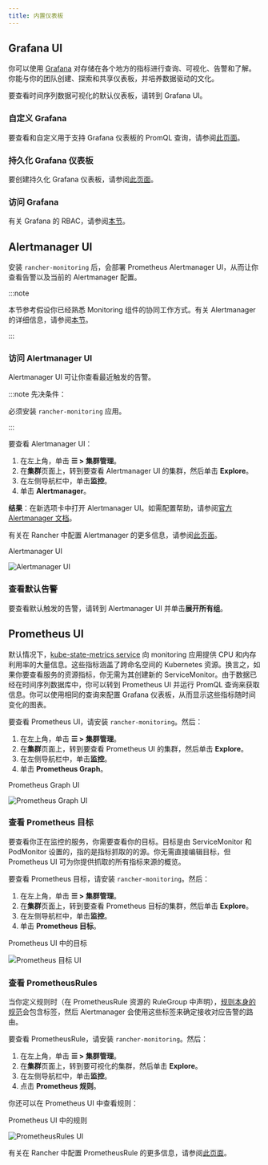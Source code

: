 ```yaml
---
title: 内置仪表板
---
```


## Grafana UI

你可以使用 [Grafana](https://grafana.com/grafana/) 对存储在各个地方的指标进行查询、可视化、告警和了解。你能与你的团队创建、探索和共享仪表板，并培养数据驱动的文化。

要查看时间序列数据可视化的默认仪表板，请转到 Grafana UI。

### 自定义 Grafana

要查看和自定义用于支持 Grafana 仪表板的 PromQL 查询，请参阅[此页面](../../how-to-guides/advanced-user-guides/monitoring-alerting-guides/customize-grafana-dashboard.md)。

### 持久化 Grafana 仪表板

要创建持久化 Grafana 仪表板，请参阅[此页面](../../how-to-guides/advanced-user-guides/monitoring-alerting-guides/create-persistent-grafana-dashboard.md)。

### 访问 Grafana

有关 Grafana 的 RBAC，请参阅[本节](rbac-for-monitoring.md#grafana-的-rbac)。


## Alertmanager UI

安装 `rancher-monitoring` 后，会部署 Prometheus Alertmanager UI，从而让你查看告警以及当前的 Alertmanager 配置。

:::note

本节参考假设你已经熟悉 Monitoring 组件的协同工作方式。有关 Alertmanager 的详细信息，请参阅[本节](how-monitoring-works.md#3-alertmanager-的工作原理)。

:::

### 访问 Alertmanager UI

Alertmanager UI 可让你查看最近触发的告警。

:::note 先决条件：

必须安装 `rancher-monitoring` 应用。

:::

要查看 Alertmanager UI：

1. 在左上角，单击 **☰ > 集群管理**。
1. 在**集群**页面上，转到要查看 Alertmanager UI 的集群，然后单击 **Explore**。
1. 在左侧导航栏中，单击**监控**。
1. 单击 **Alertmanager**。

**结果**：在新选项卡中打开 Alertmanager UI。如需配置帮助，请参阅[官方 Alertmanager 文档](https://prometheus.io/docs/alerting/latest/alertmanager/)。

有关在 Rancher 中配置 Alertmanager 的更多信息，请参阅[此页面](../../how-to-guides/advanced-user-guides/monitoring-v2-configuration-guides/advanced-configuration/alertmanager.md)。

<figcaption>Alertmanager UI</figcaption>

![Alertmanager UI](/img/alertmanager-ui.png)


### 查看默认告警

要查看默认触发的告警，请转到 Alertmanager UI 并单击**展开所有组**。


## Prometheus UI

默认情况下，[kube-state-metrics service](https://github.com/kubernetes/kube-state-metrics) 向 monitoring 应用提供 CPU 和内存利用率的大量信息。这些指标涵盖了跨命名空间的 Kubernetes 资源。换言之，如果你要查看服务的资源指标，你无需为其创建新的 ServiceMonitor。由于数据已经在时间序列数据库中，你可以转到 Prometheus UI 并运行 PromQL 查询来获取信息。你可以使用相同的查询来配置 Grafana 仪表板，从而显示这些指标随时间变化的图表。

要查看 Prometheus UI，请安装 `rancher-monitoring`。然后：

1. 在左上角，单击 **☰ > 集群管理**。
1. 在**集群**页面上，转到要查看 Prometheus UI 的集群，然后单击 **Explore**。
1. 在左侧导航栏中，单击**监控**。
1. 单击 **Prometheus Graph**。

<figcaption>Prometheus Graph UI</figcaption>

![Prometheus Graph UI](/img/prometheus-graph-ui.png)

### 查看 Prometheus 目标

要查看你正在监控的服务，你需要查看你的目标。目标是由 ServiceMonitor 和 PodMonitor 设置的，指的是指标抓取的的源。你无需直接编辑目标，但 Prometheus UI 可为你提供抓取的所有指标来源的概览。

要查看 Prometheus 目标，请安装 `rancher-monitoring`。然后：


1. 在左上角，单击 **☰ > 集群管理**。
1. 在**集群**页面上，转到要查看 Prometheus 目标的集群，然后单击 **Explore**。
1. 在左侧导航栏中，单击**监控**。
1. 单击 **Prometheus 目标**。

<figcaption>Prometheus UI 中的目标</figcaption>

![Prometheus 目标 UI](/img/prometheus-targets-ui.png)

### 查看 PrometheusRules

当你定义规则时（在 PrometheusRule 资源的 RuleGroup 中声明），[规则本身的规范](https://github.com/prometheus-operator/prometheus-operator/blob/master/Documentation/api.md#rule)会包含标签，然后 Alertmanager 会使用这些标签来确定接收对应告警的路由。

要查看 PrometheusRule，请安装 `rancher-monitoring`。然后：

1. 在左上角，单击 **☰ > 集群管理**。
1. 在**集群**页面上，转到要可视化的集群，然后单击 **Explore**。
1. 在左侧导航栏中，单击**监控**。
1. 点击 **Prometheus 规则**。

你还可以在 Prometheus UI 中查看规则：

<figcaption>Prometheus UI 中的规则</figcaption>

![PrometheusRules UI](/img/prometheus-rules-ui.png)

有关在 Rancher 中配置 PrometheusRule 的更多信息，请参阅[此页面](../../how-to-guides/advanced-user-guides/monitoring-v2-configuration-guides/advanced-configuration/prometheusrules.md)。